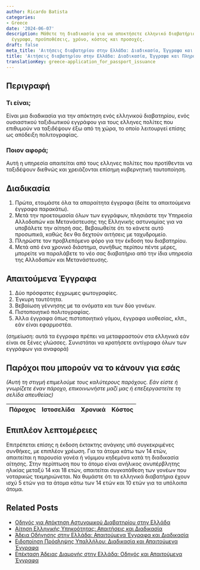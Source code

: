 ```yaml
---
author: Ricardo Batista
categories:
- Greece
date: '2024-06-07'
description: Μάθετε τη διαδικασία για να αποκτήσετε ελληνικό διαβατήριο, τα απαραίτητα
  έγγραφα, προϋποθέσεις, χρόνο, κόστος και προσοχές.
draft: false
meta_title: 'Αιτήσεις διαβατηρίου στην Ελλάδα: Διαδικασία, Έγγραφα και Πληροφορίες'
title: 'Αιτήσεις διαβατηρίου στην Ελλάδα: Διαδικασία, Έγγραφα και Πληροφορίες'
translationKey: greece-application_for_passport_issuance
---
```



## Περιγραφή
### Τι είναι;
Είναι μια διαδικασία για την απόκτηση ενός ελληνικού διαβατηρίου, ενός ουσιαστικού ταξιδιωτικού εγγράφου για τους ελληνες πολίτες που επιθυμούν να ταξιδέψουν έξω από τη χώρα, το οποίο λειτουργεί επίσης ως απόδειξη πολιτογραφίας.

### Ποιον αφορά;
Αυτή η υπηρεσία απαιτείται από τους ελληνες πολίτες που προτίθενται να ταξιδέψουν διεθνώς και χρειάζονται επίσημη κυβερνητική ταυτοποίηση.

## Διαδικασία
1. Πρώτα, ετοιμάστε όλα τα απαραίτητα έγγραφα (δείτε τα απαιτούμενα έγγραφα παρακάτω).
2. Μετά την προετοιμασία όλων των εγγράφων, πλησιάστε την Υπηρεσία Αλλοδαπών και Μετανάστευσης της Ελληνικής αστυνομίας για να υποβάλετε την αίτησή σας. Βεβαιωθείτε ότι το κάνετε αυτό προσωπικά, καθώς δεν θα δεχτούν αιτήσεις με ταχυδρομείο.
3. Πληρώστε τον προβλεπόμενο φόρο για την έκδοση του διαβατηρίου.
4. Μετά από ένα χρονικό διάστημα, συνήθως περίπου πέντε μέρες, μπορείτε να παραλάβετε το νέο σας διαβατήριο από την ίδια υπηρεσία της Αλλοδαπών και Μετανάστευσης.

## Απαιτούμενα Έγγραφα
1. Δύο πρόσφατες έγχρωμες φωτογραφίες.
2. Έγκυρη ταυτότητα.
3. Βεβαίωση γέννησης με τα ονόματα και των δύο γονέων.
4. Πιστοποιητικό πολιτογραφίας.
5. Άλλα έγγραφα όπως πιστοποιητικό γάμου, έγγραφα υιοθεσίας, κλπ., εάν είναι εφαρμοστέα.

(σημείωση: αυτά τα έγγραφα πρέπει να μεταφραστούν στα ελληνικά εάν είναι σε ξένες γλώσσες. Συνιστάται να κρατήσετε αντίγραφα όλων των εγγράφων για αναφορά)

## Παρόχοι που μπορούν να το κάνουν για εσάς

_(Αυτή τη στιγμή επιμελούμε τους καλύτερους παρόχους. Εάν είστε ή γνωρίζετε έναν πάροχο, επικοινωνήστε μαζί μας ή επεξεργαστείτε τη σελίδα απευθείας)_

| Πάροχος | Ιστοσελίδα | Χρονικά | Κόστος |
| --------------- | --------------- | :-------------: | :-------------: |

## Επιπλέον λεπτομέρειες
Επιτρέπεται επίσης η έκδοση έκτακτης ανάγκης υπό συγκεκριμένες συνθήκες, με επιπλέον χρέωση. Για τα άτομα κάτω των 14 ετών, απαιτείται η παρουσία γονέα ή νόμιμου κηδεμόνα κατά τη διαδικασία αίτησης. Στην περίπτωση που το άτομο είναι ανήλικος ανυπέρβλητης ηλικίας μεταξύ 14 και 18 ετών, απαιτείται συγκατάθεση των γονέων που νοταρικώς τεκμηριώνεται. Να θυμάστε ότι τα ελληνικά διαβατήρια έχουν ισχύ 5 ετών για τα άτομα κάτω των 14 ετών και 10 ετών για τα υπόλοιπα άτομα.
## Related Posts

- [Οδηγός για Απόκτηση Αστυνομικού Διαβατηρίου στην Ελλάδα](https://tramitit.com/el/guides/greece/aitese_gia_ekdose_tautotetas/)
- [Αίτηση Ελληνικής Υπηκοότητας: Απαιτήσεις και Διαδικασία](https://tramitit.com/el/guides/greece/aitese_gia_apoktese_ellenikes_ithageneias/)
- [Άδεια Οδήγησης στην Ελλάδα: Απαιτούμενα Έγγραφα και Διαδικασία](https://tramitit.com/el/guides/greece/aitese_gia_adeia_odegeses/)
- [Ειδοποίηση Πρόσληψης Υπαλλήλου: Διαδικασία και Απαιτούμενα Έγγραφα](https://tramitit.com/el/guides/greece/gnostopoiese_proslepses_ergazomenou/)
- [Επέκταση Άδειας Διαμονής στην Ελλάδα: Οδηγός και Απαιτούμενα Έγγραφα](https://tramitit.com/el/guides/greece/aitese_gia_paratase_adeias_diamones/)